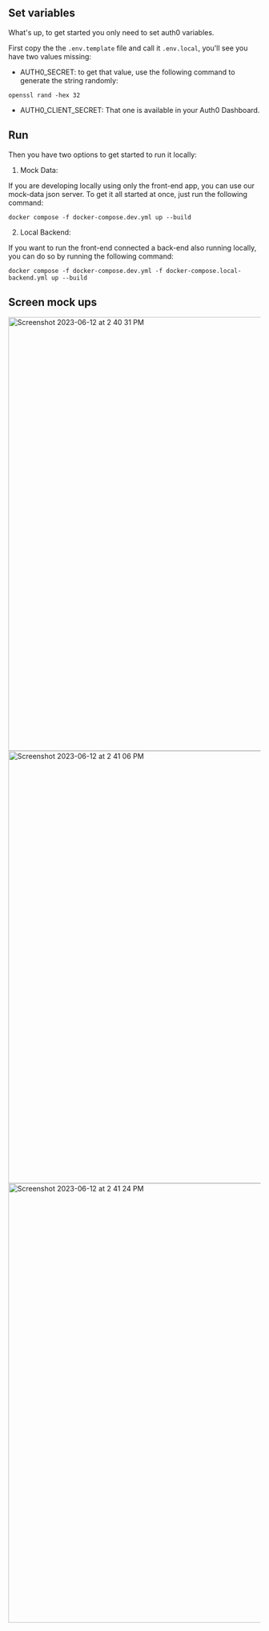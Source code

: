 ## Set variables

What's up, to get started you only need to set auth0 variables.

First copy the the `.env.template` file and call it `.env.local`, you'll see you have two values missing:

- AUTH0_SECRET: to get that value, use the following command to generate the string randomly:

```
openssl rand -hex 32
```

- AUTH0_CLIENT_SECRET: That one is available in your Auth0 Dashboard.

## Run

Then you have two options to get started to run it locally:

1. Mock Data:

If you are developing locally using only the front-end app, you can use our mock-data json server. To get it all started at once, just run the following command:

```
docker compose -f docker-compose.dev.yml up --build
```

2. Local Backend:

If you want to run the front-end connected a back-end also running locally, you can do so by running the following command:

```
docker compose -f docker-compose.dev.yml -f docker-compose.local-backend.yml up --build
```

## Screen mock ups

<img width="867" alt="Screenshot 2023-06-12 at 2 40 31 PM" src="https://github.com/flopiti/meal-prep-app/assets/72895761/226c79cb-ffbc-4191-9ca8-7c5d07bbf1bb">
<img width="864" alt="Screenshot 2023-06-12 at 2 41 06 PM" src="https://github.com/flopiti/meal-prep-app/assets/72895761/3d637b5a-90b9-4c33-815a-aa4bb6bd7179">
<img width="878" alt="Screenshot 2023-06-12 at 2 41 24 PM" src="https://github.com/flopiti/meal-prep-app/assets/72895761/14a2c36e-e996-4839-a711-c1a075d9c8b1">
